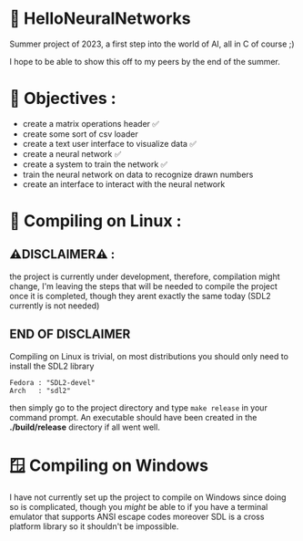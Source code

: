 # 🧠 HelloNeuralNetworks
Summer project of 2023, a first step into the world of AI, all in C of course ;)

I hope to be able to show this off to my peers by the end of the summer.

# 📜 Objectives :
* create a matrix operations header ✅
* create some sort of csv loader
* create a text user interface to visualize data ✅
* create a neural network ✅
* create a system to train the network ✅
* train the neural network on data to recognize drawn numbers
* create an interface to interact with the neural network

# 🐧 Compiling on Linux :

## ⚠️DISCLAIMER⚠️ : 

the project is currently under development, therefore, compilation might change, 
I'm leaving the steps that will be needed to compile the project once it is completed,
though they arent exactly the same today (SDL2 currently is not needed)

## END OF DISCLAIMER

Compiling on Linux is trivial, on most distributions you should only need to install the SDL2 library
```
Fedora : "SDL2-devel"
Arch   : "sdl2"

```
then simply go to the project directory and type ```make release``` in your command prompt.
An executable should have been created in the **./build/release** directory if all went well.

# 🪟 Compiling on Windows

I have not currently set up the project to compile on Windows since doing so is complicated,
though you *might* be able to if you have a terminal emulator that supports ANSI escape codes
moreover SDL is a cross platform library so it shouldn't be impossible.
